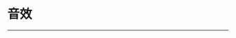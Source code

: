 
  # 音效
  ---

  <Common-LinkList :linkList='{"name":"音效","item":[{"link":"https://www.tosound.com/","icon":"https://www.tosound.com/favicon.ico","text":"淘声网"},{"link":"https://www.ear0.com/sound","icon":"https://www.ear0.com/favicon.ico","text":" 耳聆网"},{"link":"http://www.aigei.com/sound/","icon":"http://www.aigei.com/favicon.ico","text":"爱给网"},{"link":"https://taira-komori.jpn.org/freesoundcn.html","icon":"https://taira-komori.jpn.org/favicon.ico","text":"小森平的音效"},{"link":"http://sc.chinaz.com/yinxiao/","icon":"http://sc.chinaz.com/favicon.ico","text":"站长音效"},{"link":"http://www.yisell.com","icon":"http://img.ilxdh.com/navig/2019-12-23/1577071879_8317.png?auth_key=1589426512-35df95f4a5879fa825f395848158f070e3c206e1-0-57c34d8c470cb58ab0bd2f5a6ad3d29f","text":"音效网"},{"link":"http://pansound.com/panicpumpkin/index.html","icon":"http://img.ilxdh.com/navig/2020-01-31/1580451122_7460.ico?auth_key=1589426512-407f1521d61b3f16f4479655a6a679c1ed80b1c0-0-7f48c48e4b291f0a488df5b45019b51f","text":"PANICPUMPKIN"},{"link":"https://g-miya.net/wordpress/","icon":"http://img.ilxdh.com/navig/2020-01-31/1580452003_900.ico?auth_key=1589426512-2ce094400c86e84f5feed040f09c540f8dc83a09-0-05bce237da1fca1ae1e3cd14a899a81f","text":"G-Sound"}]}'/>
  